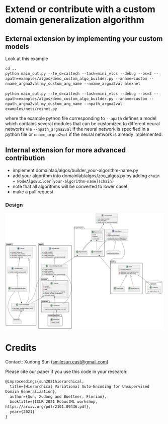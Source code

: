 # Extend or contribute with a custom domain generalization algorithm

## External extension by implementing your custom models
Look at this example
```
cd ..
python main_out.py --te_d=caltech --task=mini_vlcs --debug --bs=3 --apath=examples/algos/demo_custom_algo_builder.py --aname=custom --nname_argna2val my_custom_arg_name --nname_argna2val alexnet

python main_out.py --te_d=caltech --task=mini_vlcs --debug --bs=3 --apath=examples/algos/demo_custom_algo_builder.py --aname=custom --npath_argna2val my_custom_arg_name --npath_argna2val examples/nets/resnet.py
```
where the example python file corresponding to `--apath` defines a model which contains several modules that can be customized to different neural networks via `--npath_argna2val` if the neural network is specified in a python file
or `nname_argna2val` if the neural network is already implemented.

## Internal extension for more advanced contribution
- implement domainlab/algos/builder_your-algorithm-name.py
- add your algorithm into domainlab/algos/zoo_algos.py by adding `chain = NodeAlgoBuilder[your-algorithm-name](chain)`
- note that all algorithms will be converted to lower case!
- make a pull request


### Design
![Design Diagram](libDG.svg)

# Credits
Contact: Xudong Sun (smilesun.east@gmail.com)

Please cite our paper if you use this code in your research:
```
@inproceedings{sun2021hierarchical,
  title={Hierarchical Variational Auto-Encoding for Unsupervised Domain Generalization},
  author={Sun, Xudong and Buettner, Florian},
  booktitle={ICLR 2021 RobustML workshop, https://arxiv.org/pdf/2101.09436.pdf},
  year={2021}
}
```
